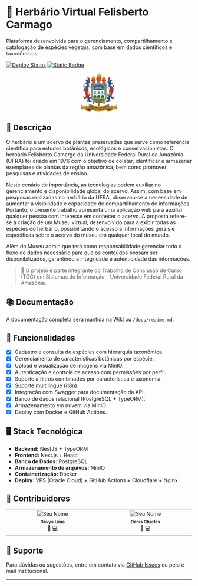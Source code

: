 # 🌿 Herbário Virtual Felisberto Carmago

Plataforma desenvolvida para o gerenciamento, compartilhamento e catalogação de espécies vegetais, com base em dados científicos e taxonômicos.

[![Deploy Status](https://github.com/dunseen/museum-api/actions/workflows/deploy.yml/badge.svg)](https://github.com/dunseen/museum-api/actions)
[![Static Badge](https://img.shields.io/badge/UFRA-2025-green?logo=leaflet&logoColor=white)](https://ufra.edu.br)

<p align="center">
  <img src="./assets/ufra-logo.png" width="100" alt="UFRA Logo"/>
</p>

## 📘 Descrição

O herbário é um acervo de plantas preservadas que serve como referência científica para estudos botânicos, ecológicos e conservacionistas. O herbário Felisberto Camargo da Universidade Federal Rural da Amazônia (UFRA) foi criado em 1976 com o objetivo de coletar, identificar e armazenar exemplares de plantas da região amazônica, bem como promover pesquisas e atividades de ensino.

Neste cenário de importância, as tecnologias podem auxiliar no gerenciamento e disponibilidade global do acervo. Assim, com base em pesquisas realizadas no herbário da UFRA, observou-se a necessidade de aumentar a visibilidade e capacidade de compartilhamento de informações. Portanto, o presente trabalho apresenta uma aplicação web para auxiliar qualquer pessoa com interesse em conhecer o acervo. A proposta refere-se à criação de um Museu virtual, desenvolvido para a exibir todas as espécies do herbário, possibilitando o acesso a informações gerais e especificas sobre o acervo do museu em qualquer local do mundo.

Além do Museu admin que terá como responsabilidade gerenciar todo o fluxo de dados necessário para que os conteúdos possam ser disponibilizados, garantindo a integridade e autenticidade das informações.

> 🚀 O projeto é parte integrante do Trabalho de Conclusão de Curso (TCC) em Sistemas de Informação – Universidade Federal Rural da Amazônia.

## 📚 Documentação

A documentação completa será mantida na Wiki ou `/docs/readme.md`.

## 🌱 Funcionalidades

- [x] Cadastro e consulta de espécies com hierarquia taxonômica.
- [x] Gerenciamento de características botânicas por espécie.
- [x] Upload e visualização de imagens via MinIO.
- [x] Autenticação e controle de acesso com permissões por perfil.
- [x] Suporte a filtros combinados por característica e taxonomia.
- [x] Suporte multilíngue (i18n).
- [x] Integração com Swagger para documentação da API.
- [x] Banco de dados relacional (PostgreSQL + TypeORM).
- [x] Armazenamento em nuvem via MinIO.
- [x] Deploy com Docker e GitHub Actions.

## 🖥️ Stack Tecnológica

- **Backend:** NestJS + TypeORM
- **Frontend:** Next.js + React
- **Banco de Dados:** PostgreSQL
- **Armazenamento de arquivos:** MinIO
- **Containerização:** Docker
- **Deploy:** VPS (Oracle Cloud) + GitHub Actions + Cloudflare + Nginx

## 👥 Contribuidores

<table>
  <tbody>
    <tr>
      <td align="center" valign="top" width="14.28%">
        <img src="https://github.com/dunseen.png" width="100px;" alt="Seu Nome"/>
        <br />
        <sub><b>Davys Lima</b></sub>
        <br />
        <a href="mailto:davysjunior08@hotmail.com">📧</a> <a href="https://github.com/dunseen">💻</a>
      </td>
      <td align="center" valign="top" width="14.28%">
        <img src="https://github.com/denis-junior.png" width="100px;" alt="Seu Nome"/>
        <br />
        <sub><b>Denis Charles</b></sub>
        <br />
        <a href="mailto:denis_jr2001@hotmail.com">📧</a> <a href="https://github.com/denis-junior">💻</a>
      </td>
    </tr>
  </tbody>
</table>

## 🤝 Suporte

Para dúvidas ou sugestões, entre em contato via [GitHub Issues](https://github.com/dunseen/museum-api/issues) ou pelo e-mail institucional.

---
